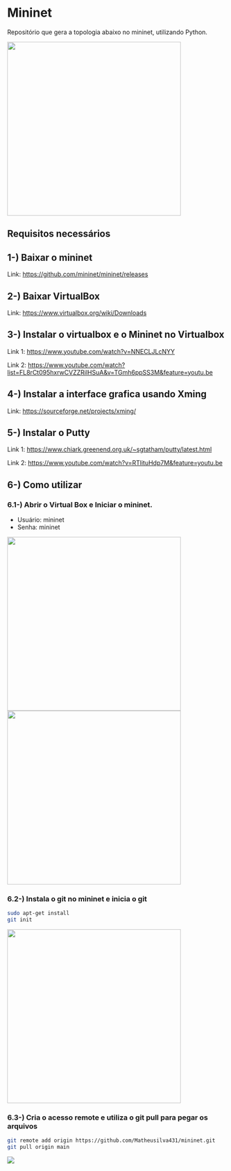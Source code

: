 # Mininet
Repositório que gera a topologia abaixo no mininet, utilizando Python.

<img src="https://user-images.githubusercontent.com/85804680/201451661-7fa622be-dbea-47ab-9094-f9c918131b3e.png" width="400">

## Requisitos necessários

## 1-) Baixar o mininet

Link: https://github.com/mininet/mininet/releases

## 2-) Baixar VirtualBox

Link: https://www.virtualbox.org/wiki/Downloads

## 3-) Instalar o virtualbox e o Mininet no Virtualbox

Link 1: https://www.youtube.com/watch?v=NNECLJLcNYY

Link 2: https://www.youtube.com/watch?list=FL8rCt095hxrwCVZZRilHSuA&v=TGmh6ppSS3M&feature=youtu.be

## 4-) Instalar a interface grafica usando Xming

Link: https://sourceforge.net/projects/xming/

## 5-) Instalar o Putty

Link 1: https://www.chiark.greenend.org.uk/~sgtatham/putty/latest.html

Link 2: https://www.youtube.com/watch?v=RTlituHdp7M&feature=youtu.be

## 6-) Como utilizar

### 6.1-) Abrir o Virtual Box e Iniciar o mininet.
- Usuário: mininet
- Senha: mininet
<img src="https://user-images.githubusercontent.com/85804680/201452587-8f8f14d7-3119-49b1-8da5-ad8250217810.png" width="400">

<img src="https://user-images.githubusercontent.com/85804680/201452702-33ed06d2-420a-4a5f-bb48-bba67e91a9c5.png" width="400">

### 6.2-) Instala o git no mininet e inicia o git

```bash
sudo apt-get install
git init
```

<img src="https://user-images.githubusercontent.com/85804680/201452983-73d04030-6aa6-4e95-8a57-aeae9d1cd31d.png" width="400">

### 6.3-) Cria o acesso remote e utiliza o git pull para pegar os arquivos

```bash
git remote add origin https://github.com/Matheusilva431/mininet.git
git pull origin main
```
<img src="https://user-images.githubusercontent.com/85804680/201542439-6a5c12f7-b741-481e-b978-8515f8a10b27.png">






